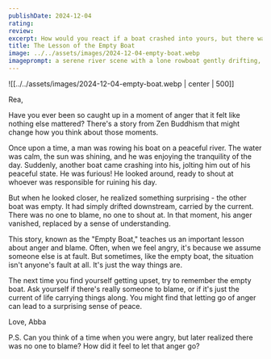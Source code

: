 ```yaml
---
publishDate: 2024-12-04
rating: 
review: 
excerpt: How would you react if a boat crashed into yours, but there was no one to blame? The story of the empty boat teaches us about the nature of anger and finding peace in unexpected ways.
title: The Lesson of the Empty Boat
image: ../../assets/images/2024-12-04-empty-boat.webp
imageprompt: a serene river scene with a lone rowboat gently drifting, surrounded by mist and soft morning light
---
```


![[../../assets/images/2024-12-04-empty-boat.webp | center | 500]]





Rea,

Have you ever been so caught up in a moment of anger that it felt like nothing else mattered? There's a story from Zen Buddhism that might change how you think about those moments.

Once upon a time, a man was rowing his boat on a peaceful river. The water was calm, the sun was shining, and he was enjoying the tranquility of the day. Suddenly, another boat came crashing into his, jolting him out of his peaceful state. He was furious! He looked around, ready to shout at whoever was responsible for ruining his day.

But when he looked closer, he realized something surprising - the other boat was empty. It had simply drifted downstream, carried by the current. There was no one to blame, no one to shout at. In that moment, his anger vanished, replaced by a sense of understanding.

This story, known as the "Empty Boat," teaches us an important lesson about anger and blame. Often, when we feel angry, it's because we assume someone else is at fault. But sometimes, like the empty boat, the situation isn't anyone's fault at all. It's just the way things are.

The next time you find yourself getting upset, try to remember the empty boat. Ask yourself if there's really someone to blame, or if it's just the current of life carrying things along. You might find that letting go of anger can lead to a surprising sense of peace.

Love,
Abba

P.S. Can you think of a time when you were angry, but later realized there was no one to blame? How did it feel to let that anger go?

